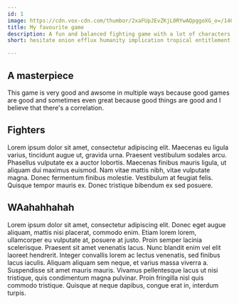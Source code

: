```yaml
---
id: 1
image: https://cdn.vox-cdn.com/thumbor/2xaFUpJEvZKjL0RYwAQpggoXG_o=/1400x788/filters:format(jpeg)/cdn.vox-cdn.com/uploads/chorus_asset/file/13610374/smash_state.jpg
title: My favourite game
description: A fun and balanced fighting game with a lot of characters and fun gameplay!
short: hesitate onion efflux humanity implication tropical entitlement rage hesitate onion efflux humanity implication tropical entitlement rage hesitate onion efflux humanity implication tropical entitlement rage hesitate onion efflux humanity implication tropical entitlement rage

---
```


## A masterpiece

This game is very good and awsome in multiple ways because good games are good and sometimes even great because good things are good and I believe that there's a correlation.

## Fighters

Lorem ipsum dolor sit amet, consectetur adipiscing elit. Maecenas eu ligula varius, tincidunt augue ut, gravida urna. Praesent vestibulum sodales arcu. Phasellus vulputate ex a auctor lobortis. Maecenas finibus mauris ligula, ut aliquam dui maximus euismod. Nam vitae mattis nibh, vitae vulputate magna. Donec fermentum finibus molestie. Vestibulum at feugiat felis. Quisque tempor mauris ex. Donec tristique bibendum ex sed posuere.

## WAahahhahah

Lorem ipsum dolor sit amet, consectetur adipiscing elit. Donec eget augue aliquam, mattis nisi placerat, commodo enim. Etiam lorem lorem, ullamcorper eu vulputate at, posuere at justo. Proin semper lacinia scelerisque. Praesent sit amet venenatis lacus. Nunc blandit enim vel elit laoreet hendrerit. Integer convallis lorem ac lectus venenatis, sed finibus lacus iaculis. Aliquam aliquam sem neque, et varius massa viverra a. Suspendisse sit amet mauris mauris. Vivamus pellentesque lacus ut nisi tristique, quis condimentum magna pulvinar. Proin fringilla nisl quis commodo tristique. Quisque at neque dapibus, congue erat in, interdum turpis.